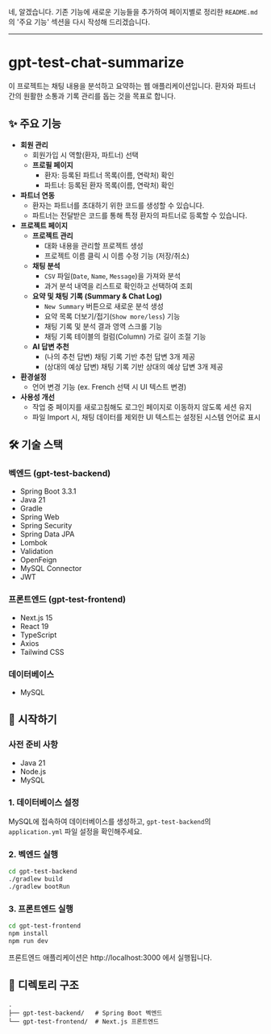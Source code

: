 네, 알겠습니다. 기존 기능에 새로운 기능들을 추가하여 페이지별로 정리한 `README.md`의 '주요 기능' 섹션을 다시 작성해 드리겠습니다.

-----

# gpt-test-chat-summarize

이 프로젝트는 채팅 내용을 분석하고 요약하는 웹 애플리케이션입니다. 환자와 파트너 간의 원활한 소통과 기록 관리를 돕는 것을 목표로 합니다.

## ✨ 주요 기능

  - **회원 관리**
      - 회원가입 시 역할(환자, 파트너) 선택
      - **프로필 페이지**
          - 환자: 등록된 파트너 목록(이름, 연락처) 확인
          - 파트너: 등록된 환자 목록(이름, 연락처) 확인
  - **파트너 연동**
      - 환자는 파트너를 초대하기 위한 코드를 생성할 수 있습니다.
      - 파트너는 전달받은 코드를 통해 특정 환자의 파트너로 등록할 수 있습니다.
  - **프로젝트 페이지**
      - **프로젝트 관리**
          - 대화 내용을 관리할 프로젝트 생성
          - 프로젝트 이름 클릭 시 이름 수정 기능 (저장/취소)
      - **채팅 분석**
          - `CSV` 파일(`Date`, `Name`, `Message`)을 가져와 분석
          - 과거 분석 내역을 리스트로 확인하고 선택하여 조회
      - **요약 및 채팅 기록 (Summary & Chat Log)**
          - `New Summary` 버튼으로 새로운 분석 생성
          - 요약 목록 더보기/접기(`Show more/less`) 기능
          - 채팅 기록 및 분석 결과 영역 스크롤 기능
          - 채팅 기록 테이블의 컬럼(Column) 가로 길이 조절 기능
      - **AI 답변 추천**
          - (나의 추천 답변) 채팅 기록 기반 추천 답변 3개 제공
          - (상대의 예상 답변) 채팅 기록 기반 상대의 예상 답변 3개 제공
  - **환경설정**
      - 언어 변경 기능 (ex. French 선택 시 UI 텍스트 변경)
  - **사용성 개선**
      - 작업 중 페이지를 새로고침해도 로그인 페이지로 이동하지 않도록 세션 유지
      - 파일 Import 시, 채팅 데이터를 제외한 UI 텍스트는 설정된 시스템 언어로 표시

## 🛠️ 기술 스택

### 벡엔드 (gpt-test-backend)

  - Spring Boot 3.3.1
  - Java 21
  - Gradle
  - Spring Web
  - Spring Security
  - Spring Data JPA
  - Lombok
  - Validation
  - OpenFeign
  - MySQL Connector
  - JWT

### 프론트엔드 (gpt-test-frontend)

  - Next.js 15
  - React 19
  - TypeScript
  - Axios
  - Tailwind CSS

### 데이터베이스

  - MySQL

## 🚀 시작하기

### 사전 준비 사항

  - Java 21
  - Node.js
  - MySQL

### 1\. 데이터베이스 설정

MySQL에 접속하여 데이터베이스를 생성하고, `gpt-test-backend`의 `application.yml` 파일 설정을 확인해주세요.

### 2\. 벡엔드 실행

```bash
cd gpt-test-backend
./gradlew build
./gradlew bootRun
```

### 3\. 프론트엔드 실행

```bash
cd gpt-test-frontend
npm install
npm run dev
```

프론트엔드 애플리케이션은 http://localhost:3000 에서 실행됩니다.

## 📁 디렉토리 구조

```
.
├── gpt-test-backend/   # Spring Boot 벡엔드
└── gpt-test-frontend/  # Next.js 프론트엔드
```